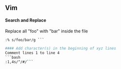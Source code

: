 ## Vim

#### Search and Replace

Replace all "foo" with "bar" inside the file
```bash
:% s/foo/bar/g ```

#### Add character(s) in the beginning of xyz lines
Comment lines 1 to line 4
```bash
:1,4s/^/#/```
